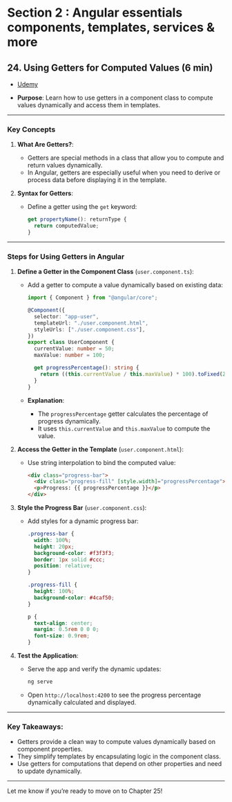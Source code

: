 # Section 2 : Angular essentials components, templates, services & more

## 24. Using Getters for Computed Values (6 min)

- [Udemy](https://www.udemy.com/course/the-complete-guide-to-angular-2/learn/lecture/43788522#overview)

- **Purpose**: Learn how to use getters in a component class to compute values dynamically and access them in templates.

---

### Key Concepts

1. **What Are Getters?**:

   - Getters are special methods in a class that allow you to compute and return values dynamically.
   - In Angular, getters are especially useful when you need to derive or process data before displaying it in the template.

2. **Syntax for Getters**:
   - Define a getter using the `get` keyword:
     ```typescript
     get propertyName(): returnType {
       return computedValue;
     }
     ```

---

### Steps for Using Getters in Angular

1. **Define a Getter in the Component Class** (`user.component.ts`):

   - Add a getter to compute a value dynamically based on existing data:

     ```typescript
     import { Component } from "@angular/core";

     @Component({
       selector: "app-user",
       templateUrl: "./user.component.html",
       styleUrls: ["./user.component.css"],
     })
     export class UserComponent {
       currentValue: number = 50;
       maxValue: number = 100;

       get progressPercentage(): string {
         return ((this.currentValue / this.maxValue) * 100).toFixed(2) + "%";
       }
     }
     ```

   - **Explanation**:
     - The `progressPercentage` getter calculates the percentage of progress dynamically.
     - It uses `this.currentValue` and `this.maxValue` to compute the value.

2. **Access the Getter in the Template** (`user.component.html`):

   - Use string interpolation to bind the computed value:
     ```html
     <div class="progress-bar">
       <div class="progress-fill" [style.width]="progressPercentage"></div>
       <p>Progress: {{ progressPercentage }}</p>
     </div>
     ```

3. **Style the Progress Bar** (`user.component.css`):

   - Add styles for a dynamic progress bar:

     ```css
     .progress-bar {
       width: 100%;
       height: 20px;
       background-color: #f3f3f3;
       border: 1px solid #ccc;
       position: relative;
     }

     .progress-fill {
       height: 100%;
       background-color: #4caf50;
     }

     p {
       text-align: center;
       margin: 0.5rem 0 0 0;
       font-size: 0.9rem;
     }
     ```

4. **Test the Application**:
   - Serve the app and verify the dynamic updates:
     ```bash
     ng serve
     ```
   - Open `http://localhost:4200` to see the progress percentage dynamically calculated and displayed.

---

### Key Takeaways:

- Getters provide a clean way to compute values dynamically based on component properties.
- They simplify templates by encapsulating logic in the component class.
- Use getters for computations that depend on other properties and need to update dynamically.

---

Let me know if you’re ready to move on to Chapter 25!

